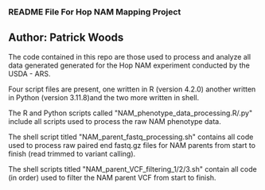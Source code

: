 ### README File For Hop NAM Mapping Project ###
## Author: Patrick Woods ##

The code contained in this repo are those used to process and analyze all data generated generated for the Hop NAM experiment conducted by the USDA - ARS. 

Four script files are present, one written in R (version 4.2.0) another written in Python (version 3.11.8)and the two more written in shell.

The R and Python scripts called "NAM_phenotype_data_processing.R/.py" include all scripts used to process the raw NAM phenotype data.

The shell script titled "NAM_parent_fastq_processing.sh" contains all code used to process raw paired end fastq.gz files for NAM parents from start to finish (read trimmed to 
variant calling).

The shell scripts titled "NAM_parent_VCF_filtering_1/2/3.sh" contain all code (in order) used to filter the NAM parent VCF from start to finish.